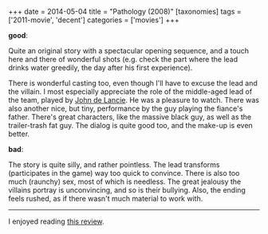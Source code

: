 +++
date = 2014-05-04
title = "Pathology (2008)"
[taxonomies]
tags = ['2011-movie', 'decent']
categories = ['movies']
+++

**good**:

Quite an original story with a spectacular opening sequence, and a touch
here and there of wonderful shots (e.g. check the part where the lead
drinks water greedily, the day after his first experience).

There is wonderful casting too, even though I'll have to excuse the
lead and the villain. I most especially appreciate the role of the
middle-aged lead of the team, played by [John de Lancie]. He was a
pleasure to watch. There was also another nice, but tiny, performance by
the guy playing the fiance's father. There's great characters, like
the massive black guy, as well as the trailer-trash fat guy. The dialog
is quite good too, and the make-up is even better.

**bad**:

The story is quite silly, and rather pointless. The lead transforms
(participates in the game) way too quick to convince. There is also too
much (raunchy) sex, most of which is needless. The great jealousy the
villains portray is unconvincing, and so is their bullying. Also, the
ending feels rushed, as if there wasn't much material to work with.

---

I enjoyed reading [this review].

  [John de Lancie]: http://en.wikipedia.org/wiki/John_de_Lancie
  [this review]: http://variety.com/2008/film/reviews/pathology-1200535058
